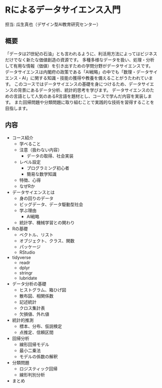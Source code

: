 Rによるデータサイエンス入門
===============

担当: 瓜生真也（デザイン型AI教育研究センター）

## 概要

「データは21世紀の石油」とも言われるように、利活用方法によってはビジネスだけでなく新たな価値創造の資源です。
多種多様なデータを扱い、処理・分析して有用な情報（価値）を引き出すための学問分野がデータサイエンスです。
データサイエンスは内閣府の政策である「AI戦略」の中でも「数理・データサイエンス・AI」に関する知識・技能の獲得や教養を備えることがうたわれています。
このコースではデータサイエンスの基礎を身につけるため、データサイエンスの背景にあるデータ分析、統計的思考を学びます。
データサイエンスのための言語として人気のあるR言語を題材とし、コースで学んだ内容を実装します。
また回帰問題や分類問題に取り組むことで実践的な技術を習得することを目指します。

## 内容

- コース紹介
	- 学べること
	- 注意（扱わない内容）
		- データの取得、社会実装
	- レベル設定
		- プログラミング初心者
		- 簡易な数学知識
	- 特徴、心得
	- なぜRか
- データサイエンスとは
	- 身の回りのデータ
	- ビッグデータ、データ駆動型社会
	- 学ぶ理由
		- AI戦略
	- 統計学、機械学習との関わり
- Rの基礎
	- ベクトル、リスト
	- オブジェクト、クラス、関数
	- パッケージ
	- RStudio
- tidyverse
	- readr
	- dplyr
	- stringr
	- lubridate
- データ分析の基礎
	- ヒストグラム、箱ひげ図
	- 散布図、相関係数
	- 記述統計
	- クロス集計表
	- 欠損値、外れ値
- 統計的推測
	- 標本、分布、仮説検定
	- 点推定、信頼区間
- 回帰分析
	- 線形回帰モデル
	- 最小二乗法
	- モデルの係数の解釈
- 分類問題
	- ロジスティック回帰
	- 線形判別分析
- まとめ
